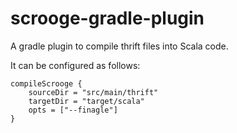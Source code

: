 scrooge-gradle-plugin
=====================

A gradle plugin to compile thrift files into Scala code.  

It can be configured as follows:
```
compileScrooge {
    sourceDir = "src/main/thrift"
    targetDir = "target/scala"
    opts = ["--finagle"]
}
```
